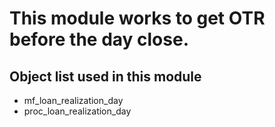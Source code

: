 # This module works to get OTR before the day close.

## Object list used  in this module
  * mf_loan_realization_day
  * proc_loan_realization_day
